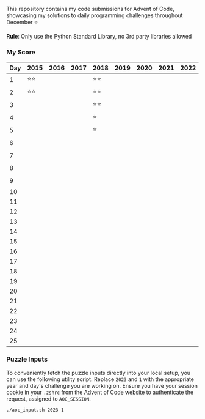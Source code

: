 This repository contains my code submissions for Advent of Code, showcasing my solutions to daily programming challenges throughout December ⭐️

**Rule**: Only use the Python Standard Library, no 3rd party libraries allowed

### My Score

| Day | 2015 | 2016 | 2017 | 2018 | 2019 | 2020 | 2021 | 2022 | 2023 | 2024 |
|-----|------|------|------|------|------|------|------|------|------|------|
| 1   | ⭐⭐  |      |      | ⭐⭐   |      |      |      |      | ⭐⭐   |  ⭐⭐  |
| 2   | ⭐⭐  |      |      | ⭐⭐   |      |      |      |      | ⭐⭐   | ⭐⭐  |
| 3   |      |      |      | ⭐⭐   |      |      |      |      |      |      |
| 4   |      |      |      | ⭐    |      |      |      |      | ⭐⭐   |      |
| 5   |      |      |      | ⭐    |      |      |      |      |      |      |
| 6   |      |      |      |      |      |      |      |      | ⭐⭐   |      |
| 7   |      |      |      |      |      |      |      |      | ⭐⭐   |      |
| 8   |      |      |      |      |      |      |      |      | ⭐⭐   |      |
| 9   |      |      |      |      |      |      |      |      | ⭐⭐   |      |
| 10  |      |      |      |      |      |      |      |      |      |      |
| 11  |      |      |      |      |      |      |      |      |      |      |
| 12  |      |      |      |      |      |      |      |      |      |      |
| 13  |      |      |      |      |      |      |      |      |      |      |
| 14  |      |      |      |      |      |      |      |      |      |      |
| 15  |      |      |      |      |      |      |      |      |      |      |
| 16  |      |      |      |      |      |      |      |      |      |      |
| 17  |      |      |      |      |      |      |      |      |      |      |
| 18  |      |      |      |      |      |      |      |      |      |      |
| 19  |      |      |      |      |      |      |      |      |      |      |
| 20  |      |      |      |      |      |      |      |      |      |      |
| 21  |      |      |      |      |      |      |      |      |      |      |
| 22  |      |      |      |      |      |      |      |      |      |      |
| 23  |      |      |      |      |      |      |      |      |      |      |
| 24  |      |      |      |      |      |      |      |      |      |      |
| 25  |      |      |      |      |      |      |      |      |      |      |

### Puzzle Inputs

To conveniently fetch the puzzle inputs directly into your local setup, you can use the following utility script. Replace `2023` and `1` with the appropriate year and day's challenge you are working on. Ensure you have your session cookie in your `.zshrc` from the Advent of Code website to authenticate the request, assigned to `AOC_SESSION`.

```bash
./aoc_input.sh 2023 1
```